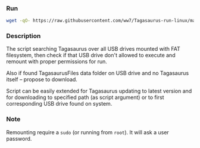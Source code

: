### Run
```sh
wget -qO- https://raw.githubusercontent.com/ww7/Tagasaurus-run-linux/main/tagasaurus-run.sh | bash
```

### Description
The script searching Tagasaurus over all USB drives mounted with FAT filesystem, then check if that USB drive don't allowed to execute and remount with proper permissions for run.

Also if found TagasaurusFiles data folder on USB drive and no Tagasaurus itself – propose to download.

Script can be easily extended for Tagasaurus updating to latest version and for downloading to specified path (as script argument) or to first corresponding USB drive found on system.


### Note
Remounting require a `sudo` (or running from `root`). It will ask a user password.
